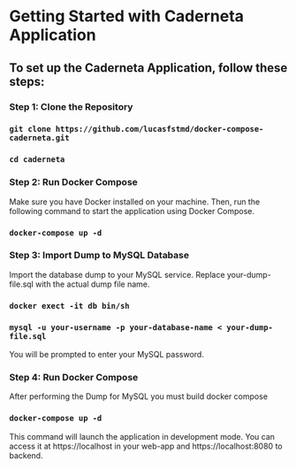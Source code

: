 # Getting Started with Caderneta Application

## To set up the Caderneta Application, follow these steps:

### Step 1: Clone the Repository

### `git clone https://github.com/lucasfstmd/docker-compose-caderneta.git`

### `cd caderneta`

### Step 2: Run Docker Compose

Make sure you have Docker installed on your machine. Then, run the following command to start the application using Docker Compose.

### `docker-compose up -d`

### Step 3: Import Dump to MySQL Database

Import the database dump to your MySQL service. Replace your-dump-file.sql with the actual dump file name.

### `docker exect -it db bin/sh`

### `mysql -u your-username -p your-database-name < your-dump-file.sql`

You will be prompted to enter your MySQL password.

### Step 4: Run Docker Compose

After performing the Dump for MySQL you must build docker compose

### `docker-compose up -d`

This command will launch the application in development mode. 
You can access it at https://localhost in your web-app and https://localhost:8080 to backend.
